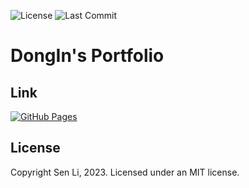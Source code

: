
![License](https://img.shields.io/github/license/senli1073/senli1073.github.io)
![Last Commit](https://img.shields.io/github/last-commit/DongInSong/DongInSong.github.io)

# DongIn's Portfolio

## Link
[![GitHub Pages](https://img.shields.io/badge/Portfolio-GitHub.io-181717?style=flat&logo=github&logoColor=white)](https://donginsong.github.io)

## License
Copyright Sen Li, 2023. Licensed under an MIT license.
